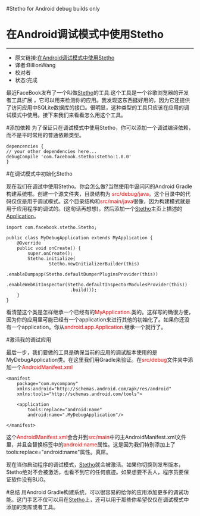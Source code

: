 #Stetho for Android debug builds only
# 在Android调试模式中使用Stetho
------

 - 原文链接:[在Android调试模式中使用Stetho][11]
 - 译者:BillionWang
 - 校对者
 - 状态:完成
 
最近FaceBook发布了一个叫做[Stetho][2]的工具.这个工具是一个谷歌浏览器的开发者工具扩展 ，它可以用来检测你的应用。我发现这东西挺好用的，因为它还提供了访问应用中SQLite数据库的接口。很明显，这种类型的工具只应该在应用的调试模式中使用。接下来我们来看看怎么用这个工具。


#添加依赖
为了保证只在调试模式中使用Stetho，你可以添加一个调试编译依赖，而不是平时常用的普通依赖类型。

    depencencies {
    // your other dependencies here...
    debugCompile 'com.facebook.stetho:stetho:1.0.0'
    }

#在调试模式中初始化Stetho

现在我们在调试中使用Stetho。你会怎么做?当然使用牛逼闪闪的Android Gradle构建系统啦。创建一个源文件夹，目录结构为 <font color="red">src/debug/java</font>。这个目录中的代码仅仅是用于调试模式。这个目录结构和<font color="red">src/main/java</font>很像，因为构建模式就是用于应用程序的调试的。(这句话再想想)。然后添加一个[Stetho][5]主页上描述的 [Application][6]。

    import com.facebook.stetho.Stetho;
    
    public class MyDebugApplication extends MyApplication {
        @Override
        public void onCreate() {
            super.onCreate();
            Stetho.initialize(
                    Stetho.newInitializerBuilder(this)
                            .enableDumpapp(Stetho.defaultDumperPluginsProvider(this))
                            .enableWebKitInspector(Stetho.defaultInspectorModulesProvider(this))
                            .build());
        }
    }
看清楚这个类是怎样继承一个已经有的<font color="red">MyApplication.</font>类的。这样写的确很方便，因为你的应用里可能已经有一个application来进行其他的初始化了。如果你还没有一个application。你从<font color="red">android.app.Application.</font>继承一个就行了。

#激活我的调试应用


最后一步，我们要做的工具是确保当前的应用的调试版本使用的是MyDebugApplication类。在这里我们用Gradle来验证。在<font color="red">src/debug</font>文件夹中添加一个<font color="red">AndroidManifest.xml</font>


    <manifest
        package="com.mycompany"
        xmlns:android="http://schemas.android.com/apk/res/android"
        xmlns:tools="http://schemas.android.com/tools">
    
        <application
            tools:replace="android:name"
            android:name=".MyDebugApplication"/>
    
    </manifest>

这个<font color="red">AndroidManifest.xml</font>会合并到<font color="red">src/main</font>中的主AndroidManifest.xml文件里，并且会替换标签中的<font color="red">android:name</font>属性。这是因为我们特别添加上了tools:replace="android:name"属性。真屌。


现在当你启动程序的调试模式，[Stetho][8]就会被激活。如果你切换到发布版本，Stetho绝对不会被激活，也看不到它的任何痕迹。如果想要不丢人，程序员要保证软件没有BUG。


#总结
用Android Gradle构建系统，可以很容易的给你的应用添加更多的调试功能。这门手艺不仅可以用在[Stetho][10]上，还可以用于那些你希望仅仅在调试模式中添加的类库或者工具。


  [1]: https://github.com/facebook/stetho
  [2]: https://github.com/facebook/stetho
  [3]: http://developer.android.com/reference/android/app/Application.html
  [4]: https://github.com/facebook/stetho
  [5]: https://github.com/facebook/stetho
  [6]: http://developer.android.com/reference/android/app/Application.html
  [7]: https://github.com/facebook/stetho
  [8]: https://github.com/facebook/stetho
  [9]: https://github.com/facebook/stetho
  [10]: https://github.com/facebook/stetho
  [11]:http://littlerobots.nl/blog/stetho-for-android-debug-builds-only/
